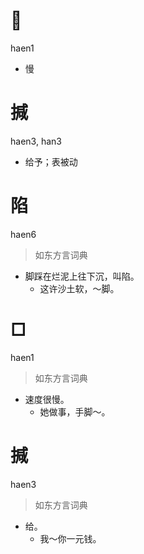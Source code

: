 # 𨃂
haen1
- 慢

# 㨔
haen3, han3
- 给予；表被动

# 陷
haen6
> 如东方言词典
- 脚踩在烂泥上往下沉，叫陷。
  - 这许沙土软，～脚。

# □
haen1
> 如东方言词典
- 速度很慢。
  - 她做事，手脚～。

# 㨔
haen3
> 如东方言词典
- 给。
  - 我～你一元钱。
